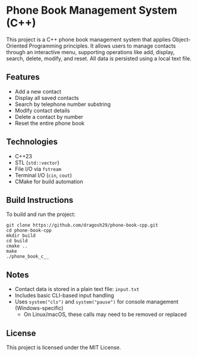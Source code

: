 # Phone Book Management System (C++)

This project is a C++ phone book management system that applies Object-Oriented Programming principles. It allows users to manage contacts through an interactive menu, supporting operations like add, display, search, delete, modify, and reset. All data is persisted using a local text file.

## Features

- Add a new contact  
- Display all saved contacts  
- Search by telephone number substring  
- Modify contact details  
- Delete a contact by number  
- Reset the entire phone book  

## Technologies

- C++23  
- STL (`std::vector`)  
- File I/O via `fstream`  
- Terminal I/O (`cin`, `cout`)  
- CMake for build automation  

## Build Instructions

To build and run the project:

```
git clone https://github.com/dragosh29/phone-book-cpp.git
cd phone-book-cpp
mkdir build
cd build
cmake ..
make
./phone_book_c__
```

## Notes

- Contact data is stored in a plain text file: `input.txt`  
- Includes basic CLI-based input handling  
- Uses `system("cls")` and `system("pause")` for console management (Windows-specific)  
  - On Linux/macOS, these calls may need to be removed or replaced  

## License

This project is licensed under the MIT License.
